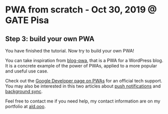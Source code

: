 # PWA from scratch - Oct 30, 2019 @ GATE Pisa

## Step 3: build your own PWA
You have finished the tutorial. Now try to build your own PWA!

You can take inspiration from [blog-pwa](https://github.com/daquinoaldo/blog-pwa), that is a PWA for a WordPress blog. It is a concrete example of the power of PWAs, applied to a more popular and useful use case.

Check out the [Google Developer page on PWAs](https://developers.google.com/web/progressive-web-apps) for an official tech support. You may also be interested in this two articles about [push notifications](https://developers.google.com/web/ilt/pwa/introduction-to-push-notifications) and [background sync](https://developers.google.com/web/updates/2015/12/background-sync).

Feel free to contact me if you need help, my contact information are on my portfolio at [ald.ooo](https://ald.ooo).
